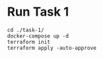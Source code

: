 # Run Task 1

```
cd ./task-1/
docker-compose up -d
terraform init
terraform apply -auto-approve
```